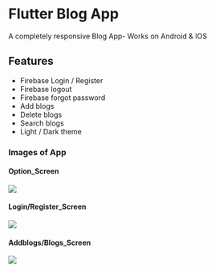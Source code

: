 # Flutter Blog App

A completely responsive Blog App- Works on Android & IOS

## Features
- Firebase Login / Register 
- Firebase logout
- Firebase forgot password 
- Add blogs
- Delete blogs
- Search blogs
- Light / Dark theme 

### Images of App

<h4>Option_Screen</h4>
<img src="https://user-images.githubusercontent.com/67046451/202896994-aff55430-c493-4825-8b23-52933bad6326.png">

<h4>Login/Register_Screen</h4>
<img src="https://user-images.githubusercontent.com/67046451/202897163-fcfc206e-1bdc-4ec9-ba4f-39446719cdb5.png">

<h4>Addblogs/Blogs_Screen</h4>
<img src="https://user-images.githubusercontent.com/67046451/203038723-9140252c-1b45-470c-af21-a9d44eefaf5f.png">

